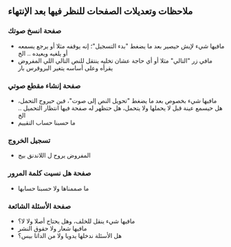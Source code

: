 
## ملاحظات وتعديلات الصفحات للنظر فيها بعد الإنتهاء
### صفحة انسخ صوتك
* مافيها شيء لإيش حيصير بعد ما يضغط "بدء التسجيل"؛ إنه يوقفه مثلا أو يرجع يسمعه أو يلغيه ويعيده .. الخ
* مافي زر "التالي" مثلا أو أي حاجة عشان تخليه ينتقل للنص التالي اللي المفروض يقرأه وعلى أساسه يتغير البروقرس بار 
### صفحة إنشاء مقطع صوتي
* مافيها شيء بخصوص بعد ما يضغط "تحويل النص إلى صوت"، فين حيروح التحمل، هل حيسمع عينة قبل لا يحملها ولا يتحمل، هل حتظهر له صفحة فيها انتظار التحميل .. الخ
* ما حسبنا حساب التقييم 
### تسجيل الخروج
* المفروض يروح ل اللاندنق بيج 
### صفحة هل نسيت كلمة المرور
* ما صممناها ولا حسبنا حسابها 
### صفحة الأسئلة الشائعة 
* مافيها شيء ينقل للخلف، وهل يحتاج أصلا ولا لا؟
* مافيها شعار ولا حقوق النشر
* هل الأسئلة ندخلها يدويا ولا من الداتا بيس؟
